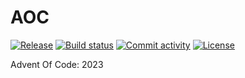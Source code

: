# AOC

[![Release](https://img.shields.io/github/v/release/mmckee-cloudsmith/AOC)](https://img.shields.io/github/v/release/mmckee-cloudsmith/AOC)
[![Build status](https://img.shields.io/github/actions/workflow/status/mmckee-cloudsmith/AOC/main.yml?branch=main)](https://github.com/mmckee-cloudsmith/AOC/actions/workflows/main.yml?query=branch%3Amain)
[![Commit activity](https://img.shields.io/github/commit-activity/m/mmckee-cloudsmith/AOC)](https://img.shields.io/github/commit-activity/m/mmckee-cloudsmith/AOC)
[![License](https://img.shields.io/github/license/mmckee-cloudsmith/AOC)](https://img.shields.io/github/license/mmckee-cloudsmith/AOC)

Advent Of Code: 2023
